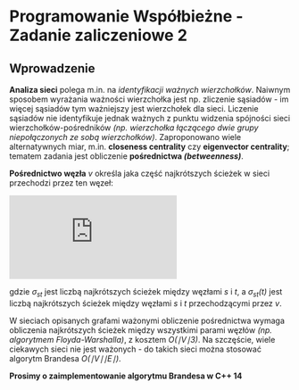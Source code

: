 # Programowanie Współbieżne - Zadanie zaliczeniowe 2
## Wprowadzenie

**Analiza sieci** polega m.in. na *identyfikacji ważnych wierzchołków*. Naiwnym sposobem wyrażania ważności wierzchołka jest np. zliczenie sąsiadów - im więcej sąsiadów tym ważniejszy jest wierzchołek dla sieci. Liczenie sąsiadów nie identyfikuje jednak ważnych z punktu widzenia spójności sieci wierzchołków-pośredników *(np. wierzchołka łączącego dwie grupy niepołączonych ze sobą wierzchołków)*. Zaproponowano wiele alternatywnych miar, m.in. **closeness centrality** czy **eigenvector centrality**; tematem zadania jest obliczenie **pośrednictwa _(betweenness)_**.

**Pośrednictwo węzła** _v_ określa jaka część najkrótszych ścieżek w sieci przechodzi przez ten węzeł: 

![](https://latex.codecogs.com/gif.latex?BC%28v%29%20%3D%20%5Csum_%7Bs%20%5Cneq%20v%20%5Cneq%20t%7D%5Cfrac%7B%5Csigma_%7Bst%7D%28v%29%7D%7B%5Csigma_%7Bst%7D%7D)
 
gdzie _σ<sub>st</sub>_ jest liczbą najkrótszych ścieżek między węzłami _s_ i _t_, a _σ<sub>st</sub>(t)_ jest liczbą najkrótszych ścieżek między węzłami _s_ i _t_ przechodzącymi przez _v_.

W sieciach opisanych grafami ważonymi obliczenie pośrednictwa wymaga obliczenia najkrótszych ścieżek między wszystkimi parami węzłów _(np. algorytmem Floyda-Warshalla)_, z kosztem _O(∣V∣<super>3</super>)_. Na szczęście, wiele ciekawych sieci nie jest ważonych - do takich sieci można stosować algorytm Brandesa _O(∣V∣∣E∣)_.

**Prosimy o zaimplementowanie algorytmu Brandesa w C++ 14**
